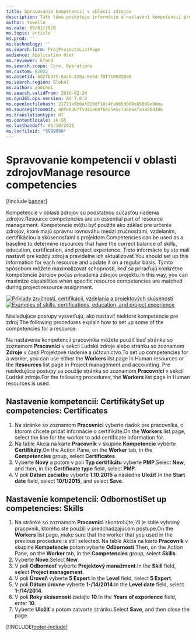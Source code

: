 ```yaml
---
title: Spravovanie kompetencií v oblasti zdrojov
description: Táto téma poskytuje informácie o nastavení kompetencií pre zdroje projektu.
author: Yowelle
ms.date: 09/01/2020
ms.topic: article
ms.prod: ''
ms.technology: ''
ms.search.form: ProjProjectsListPage
audience: Application User
ms.reviewer: kfend
ms.search.scope: Core, Operations
ms.custom: 82022
ms.assetid: bd2fb375-84c6-428a-8e54-f0f719045898
ms.search.region: Global
ms.author: andchoi
ms.search.validFrom: 2016-02-28
ms.dyn365.ops.version: AX 7.0.0
ms.openlocfilehash: 21721a9b0af820df10c4fa965d000e85098e0dea
ms.sourcegitcommit: 40f68387f594180af64a5e5c748b6efa188bd300
ms.translationtype: HT
ms.contentlocale: sk-SK
ms.lasthandoff: 05/10/2021
ms.locfileid: "5999060"
---
```

# <a name="manage-resource-competencies"></a><span data-ttu-id="cd1fc-103">Spravovanie kompetencií v oblasti zdrojov</span><span class="sxs-lookup"><span data-stu-id="cd1fc-103">Manage resource competencies</span></span>

[!include [banner](../includes/banner.md)]

<span data-ttu-id="cd1fc-104">Kompetencie v oblasti zdrojov sú podstatnou súčasťou riadenia zdrojov.</span><span class="sxs-lookup"><span data-stu-id="cd1fc-104">Resource competencies are an essential part of resource management.</span></span> <span data-ttu-id="cd1fc-105">Kompetencie môžu byť použité ako základ pre určenie zdrojov, ktoré majú správnu rovnováhu medzi zručnosťami, vzdelaním, certifikáciou a skúsenosťami s projektom.</span><span class="sxs-lookup"><span data-stu-id="cd1fc-105">Competencies can be used as a baseline to determine resources that have the correct balance of skills, education, certification, and project experience.</span></span> <span data-ttu-id="cd1fc-106">Tieto informácie by ste mali nastaviť pre každý zdroj a pravidelne ich aktualizovať.</span><span class="sxs-lookup"><span data-stu-id="cd1fc-106">You should set up this information for each resource and update it on a regular basis.</span></span> <span data-ttu-id="cd1fc-107">Týmto spôsobom môžete maximalizovať schopnosti, keď sa priraďujú konkrétne kompetencie zdrojov počas priradenia zdrojov projektu.</span><span class="sxs-lookup"><span data-stu-id="cd1fc-107">In this way, you can maximize capabilities when specific resource competencies are matched during project resource assignment.</span></span>

<span data-ttu-id="cd1fc-108">[![Príklady zručností, certifikácií, vzdelania a projektových skúseností](./media/projectresourcing06-1024x383.jpg)](./media/projectresourcing06.jpg)</span><span class="sxs-lookup"><span data-stu-id="cd1fc-108">[![Examples of skills, certifications, education, and project experience](./media/projectresourcing06-1024x383.jpg)](./media/projectresourcing06.jpg)</span></span>

<span data-ttu-id="cd1fc-109">Nasledujúce postupy vysvetľujú, ako nastaviť niektoré kompetencie pre zdroj.</span><span class="sxs-lookup"><span data-stu-id="cd1fc-109">The following procedures explain how to set up some of the competencies for a resource.</span></span>

<span data-ttu-id="cd1fc-110">Na nastavenie kompetencií pracovníka môžete použiť buď stránku so zoznamom **Pracovníci** v sekcii Ľudské zdroje alebo stránku so zoznamom **Zdroje** v časti Projektové riadenie a účtovníctvo.</span><span class="sxs-lookup"><span data-stu-id="cd1fc-110">To set up competencies for a worker, you can use either the **Workers** list page in Human resources or the **Resources** list page in Project management and accounting.</span></span> <span data-ttu-id="cd1fc-111">Pre nasledujúce postupy sa použije stránka so zoznamom **Pracovníci** v sekcii Ľudské zdroje.</span><span class="sxs-lookup"><span data-stu-id="cd1fc-111">For the following procedures, the **Workers** list page in Human resources is used.</span></span>

## <a name="set-up-competencies-certificates"></a><span data-ttu-id="cd1fc-112">Nastavenie kompetencií: Certifikáty</span><span class="sxs-lookup"><span data-stu-id="cd1fc-112">Set up competencies: Certificates</span></span>

1. <span data-ttu-id="cd1fc-113">Na stránke so zoznamom **Pracovníci** vyberte riadok pre pracovníka, o ktorom chcete pridať informácie o certifikáte.</span><span class="sxs-lookup"><span data-stu-id="cd1fc-113">On the **Workers** list page, select the line for the worker to add certificate information for.</span></span>
2. <span data-ttu-id="cd1fc-114">Na table Akcia na karte **Pracovník** v skupine **Kompetencie** vyberte **Certifikáty**.</span><span class="sxs-lookup"><span data-stu-id="cd1fc-114">On the Action Pane, on the **Worker** tab, in the **Competencies** group, select **Certificates**.</span></span>
3. <span data-ttu-id="cd1fc-115">Vyberte **Nový** a potom v poli **Typ certifikátu** vyberte **PMP**.</span><span class="sxs-lookup"><span data-stu-id="cd1fc-115">Select **New**, and then, in the **Certificate type** field, select **PMP**.</span></span>
4. <span data-ttu-id="cd1fc-116">V poli **Dátum začiatku** vyberte **1.10.2015** a následne **Uložiť**.</span><span class="sxs-lookup"><span data-stu-id="cd1fc-116">In the **Start date** field, select **10/1/2015**, and select **Save**.</span></span>

## <a name="set-up-competencies-skills"></a><span data-ttu-id="cd1fc-117">Nastavenie kompetencií: Odbornosti</span><span class="sxs-lookup"><span data-stu-id="cd1fc-117">Set up competencies: Skills</span></span>

1. <span data-ttu-id="cd1fc-118">Na stránke so zoznamom **Pracovníci** skontrolujte, či je stále vybraný pracovník, ktorého ste použili v predchádzajúcom postupe.</span><span class="sxs-lookup"><span data-stu-id="cd1fc-118">On the **Workers** list page, make sure that the worker that you used in the previous procedure is still selected.</span></span> <span data-ttu-id="cd1fc-119">Na table Akcia na karte **Pracovník** v skupine **Kompetencie** potom vyberte **Odbornosti**.</span><span class="sxs-lookup"><span data-stu-id="cd1fc-119">Then, on the Action Pane, on the **Worker** tab, in the **Competencies** group, select **Skills**.</span></span>
2. <span data-ttu-id="cd1fc-120">Vyberte **Nové**.</span><span class="sxs-lookup"><span data-stu-id="cd1fc-120">Select **New**.</span></span>
3. <span data-ttu-id="cd1fc-121">V poli **Odbornosť** vyberte **Projektový manažment**.</span><span class="sxs-lookup"><span data-stu-id="cd1fc-121">In the **Skill** field, select **Project management**.</span></span>
4. <span data-ttu-id="cd1fc-122">V poli **Úroveň** vyberte **5 Expert**.</span><span class="sxs-lookup"><span data-stu-id="cd1fc-122">In the **Level** field, select **5 Expert**.</span></span>
5. <span data-ttu-id="cd1fc-123">V poli **Dátum úrovne** vyberte **1-/14/2014**.</span><span class="sxs-lookup"><span data-stu-id="cd1fc-123">In the **Level date** field, select **1-/14/2014**.</span></span>
6. <span data-ttu-id="cd1fc-124">V poli **Roky skúseností** zadajte **10**.</span><span class="sxs-lookup"><span data-stu-id="cd1fc-124">In the **Years of experience** field, enter **10**.</span></span>
7. <span data-ttu-id="cd1fc-125">Vyberte **Uložiť** a potom zatvorte stránku.</span><span class="sxs-lookup"><span data-stu-id="cd1fc-125">Select **Save**, and then close the page.</span></span>


[!INCLUDE[footer-include](../includes/footer-banner.md)]